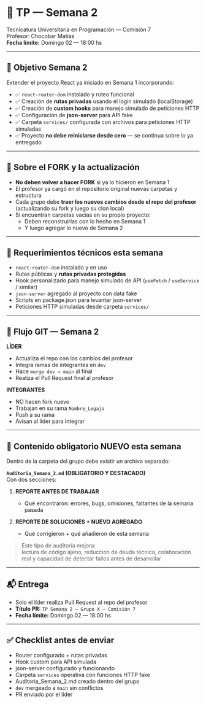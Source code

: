 # 📌 TP — Semana 2  
Tecnicatura Universitaria en Programación — Comisión 7  
Profesor: Chocobar Matías  
**Fecha límite:** Domingo 02 — 18:00 hs

---

## 🎯 Objetivo Semana 2

Extender el proyecto React ya iniciado en Semana 1 incorporando:

- ✅ `react-router-dom` instalado y ruteo funcional
- ✅ Creación de **rutas privadas** usando el login simulado (localStorage)
- ✅ Creación de **custom hooks** para manejo simulado de peticiones HTTP
- ✅ Configuración de **json-server** para API fake
- ✅ Carpeta `services/` configurada con archivos para peticiones HTTP simuladas
- ✅ Proyecto **no debe reiniciarse desde cero** — se continua sobre lo ya entregado

---

## 🔁 Sobre el FORK y la actualización

- **No deben volver a hacer FORK** si ya lo hicieron en Semana 1
- El profesor ya cargó en el repositorio original nuevas carpetas y estructura
- Cada grupo debe **traer los nuevos cambios desde el repo del profesor**  
  (actualizando su fork y luego su clon local)
- Si encuentran carpetas vacías en su propio proyecto:
  - Deben reconstruirlas con lo hecho en Semana 1
  - Y luego agregar lo nuevo de Semana 2

---

## 🧩 Requerimientos técnicos esta semana

- `react-router-dom` instalado y en uso
- Rutas públicas y **rutas privadas protegidas**
- Hook personalizado para manejo simulado de API (`useFetch` / `useService` / similar)
- `json-server` agregado al proyecto con data fake
- Scripts en package.json para levantar json-server
- Peticiones HTTP simuladas desde carpeta `services/`

---

## 🧮 Flujo GIT — Semana 2

**LÍDER**
- Actualiza el repo con los cambios del profesor
- Integra ramas de integrantes en `dev`
- Hace `merge dev → main` al final
- Realiza el Pull Request final al profesor

**INTEGRANTES**
- NO hacen fork nuevo
- Trabajan en su rama `Nombre_Legajo`
- Push a su rama
- Avisan al líder para integrar

---

## 📘 Contenido obligatorio NUEVO esta semana

Dentro de la carpeta del grupo debe existir un archivo separado:

**`Auditoria_Semana_2.md` (OBLIGATORIO Y DESTACADO)**  
Con dos secciones:

1) **REPORTE ANTES DE TRABAJAR**  
   - Qué encontraron: errores, bugs, omisiones, faltantes de la semana pasada

2) **REPORTE DE SOLUCIONES + NUEVO AGREGADO**  
   - Qué corrigieron + qué añadieron de esta semana

> Este tipo de auditoría mejora:  
> lectura de código ajeno, reducción de deuda técnica, colaboración real y capacidad de detectar fallos antes de desarrollar

---

## 📬 Entrega

- Solo el líder realiza Pull Request al repo del profesor  
- **Título PR:** `TP Semana 2 — Grupo X — Comisión 7`  
- **Fecha límite:** Domingo 02 — 18:00 hs

---

## ✅ Checklist antes de enviar

- Router configurado + rutas privadas
- Hook custom para API simulada
- json-server configurado y funcionando
- Carpeta `services` operativa con funciones HTTP fake
- Auditoria_Semana_2.md creado dentro del grupo
- `dev` mergeado a `main` sin conflictos
- PR enviado por el líder
